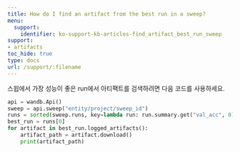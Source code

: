 ```yaml
---
title: How do I find an artifact from the best run in a sweep?
menu:
  support:
    identifier: ko-support-kb-articles-find_artifact_best_run_sweep
support:
- artifacts
toc_hide: true
type: docs
url: /support/:filename
---
```


스윕에서 가장 성능이 좋은 run에서 아티팩트를 검색하려면 다음 코드를 사용하세요.

```python
api = wandb.Api()
sweep = api.sweep("entity/project/sweep_id")
runs = sorted(sweep.runs, key=lambda run: run.summary.get("val_acc", 0), reverse=True)
best_run = runs[0]
for artifact in best_run.logged_artifacts():
    artifact_path = artifact.download()
    print(artifact_path)
```
